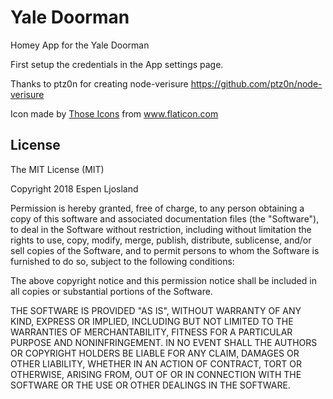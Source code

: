 # Yale Doorman

Homey App for the Yale Doorman

First setup the credentials in the App settings page.

Thanks to ptz0n for creating node-verisure
https://github.com/ptz0n/node-verisure

Icon made by [Those Icons](https://www.flaticon.com/authors/those-icons) from www.flaticon.com 

## License
The MIT License (MIT)

Copyright 2018 Espen Ljosland

Permission is hereby granted, free of charge, to any person obtaining a copy
of this software and associated documentation files (the "Software"), to deal
in the Software without restriction, including without limitation the rights
to use, copy, modify, merge, publish, distribute, sublicense, and/or sell
copies of the Software, and to permit persons to whom the Software is
furnished to do so, subject to the following conditions:

The above copyright notice and this permission notice shall be included in
all copies or substantial portions of the Software.

THE SOFTWARE IS PROVIDED "AS IS", WITHOUT WARRANTY OF ANY KIND, EXPRESS OR
IMPLIED, INCLUDING BUT NOT LIMITED TO THE WARRANTIES OF MERCHANTABILITY,
FITNESS FOR A PARTICULAR PURPOSE AND NONINFRINGEMENT. IN NO EVENT SHALL THE
AUTHORS OR COPYRIGHT HOLDERS BE LIABLE FOR ANY CLAIM, DAMAGES OR OTHER
LIABILITY, WHETHER IN AN ACTION OF CONTRACT, TORT OR OTHERWISE, ARISING FROM,
OUT OF OR IN CONNECTION WITH THE SOFTWARE OR THE USE OR OTHER DEALINGS IN
THE SOFTWARE.